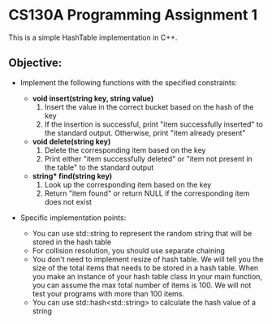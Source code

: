 # CS130A Programming Assignment 1
This is a simple HashTable implementation in C++.

## Objective:
* Implement the following functions with the specified constraints:
	* **void insert(string key, string value)**
		1. Insert the value in the correct bucket based on the hash of the key
		2. If the insertion is successful, print "item successfully inserted" to the standard output. Otherwise, print "item already present"
	* **void delete(string key)**
		1. Delete the corresponding item based on the key
		2. Print either "item successfully deleted" or "item not present in the table" to the standard output
	* **string\* find(string key)**
		1. Look up the corresponding item based on the key
		2. Return "item found" or return NULL if the corresponding item does not exist

* Specific implementation points:
	* You can use std::string to represent the random string that will be stored in the hash table
	* For collision resolution, you should use separate chaining
	* You don't need to implement resize of hash table. We will tell you the size of the total items that needs to be stored in a hash table. When you make an instance of your hash table class in your main function, you can assume the max total number of items is 100. We will not test your programs with more than 100 items.
	* You can use std::hash\<std::string\> to calculate the hash value of a string
